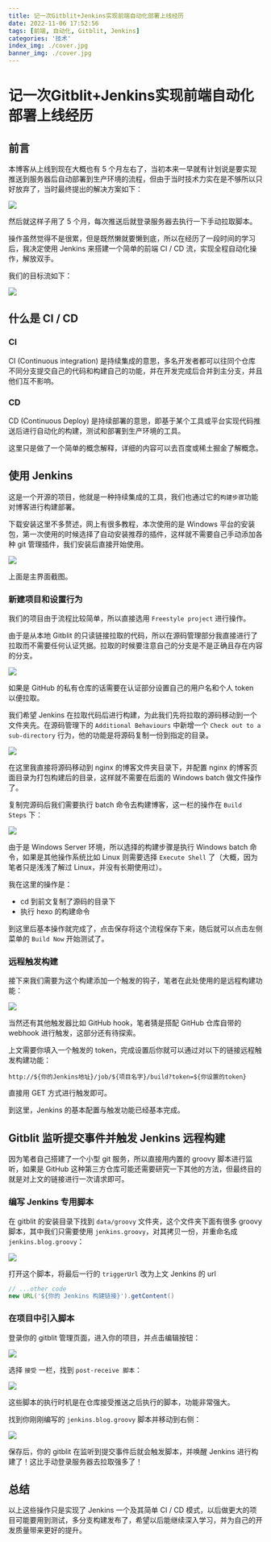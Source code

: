 ```yaml
---
title: 记一次Gitblit+Jenkins实现前端自动化部署上线经历
date: 2022-11-06 17:52:56
tags: [前端, 自动化, Gitblit, Jenkins]
categories: '技术'
index_img: ./cover.jpg
banner_img: ./cover.jpg
---
```


# 记一次Gitblit+Jenkins实现前端自动化部署上线经历

## 前言

本博客从上线到现在大概也有 5 个月左右了，当初本来一早就有计划说是要实现推送到服务器后自动部署到生产环境的流程，但由于当时技术力实在是不够所以只好放弃了，当时最终提出的解决方案如下：

![](/src/content/blog/记一次Gitblit+Jenkins实现前端自动化部署上线经历/1.jpg)

然后就这样子用了 5 个月，每次推送后就登录服务器去执行一下手动拉取脚本。

操作虽然觉得不是很累，但是既然懒就要懒到底，所以在经历了一段时间的学习后，我决定使用 Jenkins 来搭建一个简单的前端 CI / CD 流，实现全程自动化操作，解放双手。

我们的目标流如下：

![](/src/content/blog/记一次Gitblit+Jenkins实现前端自动化部署上线经历/target.jpg)


## 什么是 CI / CD

### CI

CI (Continuous integration) 是持续集成的意思，多名开发者都可以往同个仓库不同分支提交自己的代码和构建自己的功能，并在开发完成后合并到主分支，并且他们互不影响。

### CD

CD (Continuous Deploy) 是持续部署的意思，即基于某个工具或平台实现代码推送后进行自动化的构建，测试和部署到生产环境的工具。

这里只是做了一个简单的概念解释，详细的内容可以去百度或稀土掘金了解概念。

## 使用 Jenkins

这是一个开源的项目，他就是一种持续集成的工具，我们也通过它的`构建步骤`功能对博客进行构建部署。

下载安装这里不多赘述，网上有很多教程，本次使用的是 Windows 平台的安装包，第一次使用的时候选择了自动安装推荐的插件，这样就不需要自己手动添加各种 git 管理插件，我们安装后直接开始使用。

![](/src/content/blog/记一次Gitblit+Jenkins实现前端自动化部署上线经历/2.jpg)

上面是主界面截图。

### 新建项目和设置行为

我们的项目由于流程比较简单，所以直接选用 `Freestyle project` 进行操作。

由于是从本地 Gitblit 的只读链接拉取的代码，所以在源码管理部分我直接进行了拉取而不需要任何认证凭据。拉取的时候要注意自己的分支是不是正确且存在内容的分支。

![](/src/content/blog/记一次Gitblit+Jenkins实现前端自动化部署上线经历/3.jpg)

如果是 GitHub 的私有仓库的话需要在认证部分设置自己的用户名和个人 token 以便拉取。

我们希望 Jenkins 在拉取代码后进行构建，为此我们先将拉取的源码移动到一个文件夹先。在源码管理下的 `Additional Behaviours` 中新增一个 ` Check out to a sub-directory ` 行为，他的功能是将源码复制一份到指定的目录。

![](/src/content/blog/记一次Gitblit+Jenkins实现前端自动化部署上线经历/4.jpg)

在这里我直接将源码移动到 nginx 的博客文件夹目录下，并配置 nginx 的博客页面目录为打包构建后的目录，这样就不需要在后面的 Windows batch 做文件操作了。

复制完源码后我们需要执行 batch 命令去构建博客，这一栏的操作在 `Build Steps` 下：

![](/src/content/blog/记一次Gitblit+Jenkins实现前端自动化部署上线经历/5.jpg)

由于是 Windows Server 环境，所以选择的构建步骤是执行 Windows batch 命令，如果是其他操作系统比如 Linux 则需要选择 `Execute Shell` 了（大概，因为笔者只是浅浅了解过 Linux，并没有长期使用过）。

我在这里的操作是：
- cd 到前文复制了源码的目录下
- 执行 hexo 的构建命令

到这里后基本操作就完成了，点击保存将这个流程保存下来，随后就可以点击左侧菜单的 `Build Now` 开始测试了。

### 远程触发构建

接下来我们需要为这个构建添加一个触发的钩子，笔者在此处使用的是远程构建功能：

![](/src/content/blog/记一次Gitblit+Jenkins实现前端自动化部署上线经历/6.jpg)

当然还有其他触发器比如 GitHub hook，笔者猜是搭配 GitHub 仓库自带的 webhook 进行触发，这部分还有待探索。

上文需要你填入一个触发的 token，完成设置后你就可以通过对以下的链接远程触发构建功能：

```
http://${你的Jenkins地址}/job/${项目名字}/build?token=${你设置的token}
```

直接用 GET 方式进行触发即可。

到这里，Jenkins 的基本配置与触发功能已经基本完成。

## Gitblit 监听提交事件并触发 Jenkins 远程构建

因为笔者自己搭建了一个小型 git 服务，所以直接用内置的 groovy 脚本进行监听，如果是 GitHub 这种第三方仓库可能还需要研究一下其他的方法，但最终目的就是对上文的链接进行一次请求即可。

### 编写 Jenkins 专用脚本

在 gitblit 的安装目录下找到 `data/groovy` 文件夹，这个文件夹下面有很多 groovy 脚本，其中我们只需要使用 `jenkins.groovy`，对其拷贝一份，并重命名成 `jenkins.blog.groovy`：

![](/src/content/blog/记一次Gitblit+Jenkins实现前端自动化部署上线经历/7.jpg)

打开这个脚本，将最后一行的 `triggerUrl` 改为上文 Jenkins 的 url

```groovy
// ...other code
new URL('${你的 Jenkins 构建链接}').getContent()
```

### 在项目中引入脚本

登录你的 gitblit 管理页面，进入你的项目，并点击编辑按钮：

![](/src/content/blog/记一次Gitblit+Jenkins实现前端自动化部署上线经历/8.jpg)

选择 `接受` 一栏，找到 `post-receive 脚本`：

![](/src/content/blog/记一次Gitblit+Jenkins实现前端自动化部署上线经历/9.jpg)

这些脚本的执行时机是在仓库接受推送之后执行的脚本，功能非常强大。

找到你刚刚编写的 `jenkins.blog.groovy` 脚本并移动到右侧：

![](/src/content/blog/记一次Gitblit+Jenkins实现前端自动化部署上线经历/10.jpg)

保存后，你的 gitblit 在监听到提交事件后就会触发脚本，并唤醒 Jenkins 进行构建了！这比手动登录服务器去拉取强多了！

## 总结

以上这些操作只是实现了 Jenkins 一个及其简单 CI / CD 模式，以后做更大的项目可能要用到测试，多分支构建发布了，希望以后能继续深入学习，并为自己的开发质量带来更好的提升。